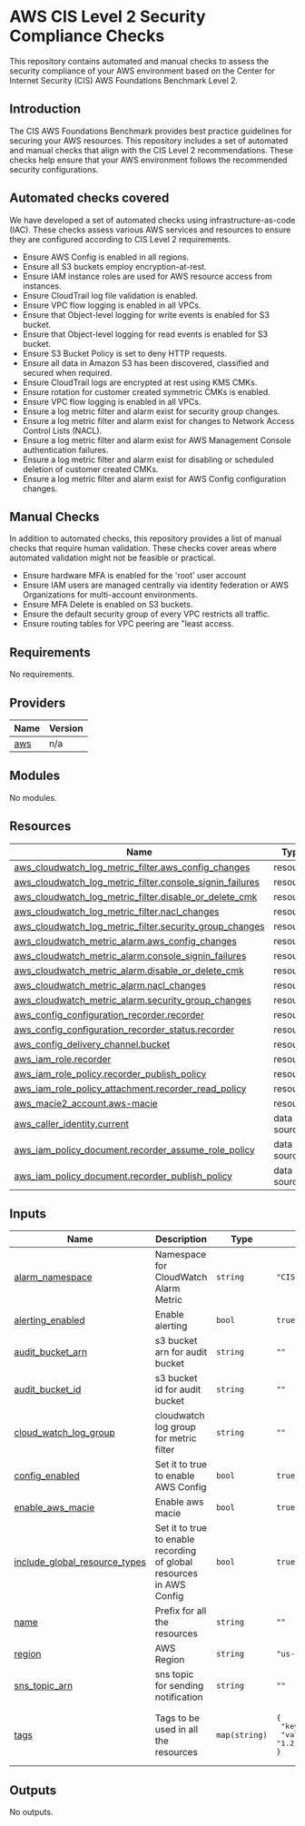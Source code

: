 # AWS CIS Level 2 Security Compliance Checks

This repository contains automated and manual checks to assess the security compliance of your AWS environment based on the Center for Internet Security (CIS) AWS Foundations Benchmark Level 2.

## Introduction

The CIS AWS Foundations Benchmark provides best practice guidelines for securing your AWS resources. This repository includes a set of automated and manual checks that align with the CIS Level 2 recommendations. These checks help ensure that your AWS environment follows the recommended security configurations.

## Automated checks covered

We have developed a set of automated checks using infrastructure-as-code (IAC). These checks assess various AWS services and resources to ensure they are configured according to CIS Level 2 requirements.

- Ensure AWS Config is enabled in all regions.
- Ensure all S3 buckets employ encryption-at-rest.
- Ensure IAM instance roles are used for AWS resource access from instances.
- Ensure CloudTrail log file validation is enabled.
- Ensure VPC flow logging is enabled in all VPCs.
- Ensure that Object-level logging for write events is enabled for S3 bucket.
- Ensure that Object-level logging for read events is enabled for S3 bucket.
- Ensure S3 Bucket Policy is set to deny HTTP requests.
- Ensure all data in Amazon S3 has been discovered, classified and secured when required.
- Ensure CloudTrail logs are encrypted at rest using KMS CMKs.
- Ensure rotation for customer created symmetric CMKs is enabled.
- Ensure VPC flow logging is enabled in all VPCs.
- Ensure a log metric filter and alarm exist for security group changes.
- Ensure a log metric filter and alarm exist for changes to Network Access Control Lists (NACL).
- Ensure a log metric filter and alarm exist for AWS Management Console authentication failures.
- Ensure a log metric filter and alarm exist for disabling or scheduled deletion of customer created CMKs.
- Ensure a log metric filter and alarm exist for AWS Config configuration changes.

## Manual Checks

In addition to automated checks, this repository provides a list of manual checks that require human validation. These checks cover areas where automated validation might not be feasible or practical.

- Ensure hardware MFA is enabled for the 'root' user account
- Ensure IAM users are managed centrally via identity federation or AWS Organizations for multi-account environments.
- Ensure MFA Delete is enabled on S3 buckets.
- Ensure the default security group of every VPC restricts all traffic.
- Ensure routing tables for VPC peering are \"least access\.

<!-- BEGINNING OF PRE-COMMIT-TERRAFORM DOCS HOOK -->
## Requirements

No requirements.

## Providers

| Name | Version |
|------|---------|
| <a name="provider_aws"></a> [aws](#provider\_aws) | n/a |

## Modules

No modules.

## Resources

| Name | Type |
|------|------|
| [aws_cloudwatch_log_metric_filter.aws_config_changes](https://registry.terraform.io/providers/hashicorp/aws/latest/docs/resources/cloudwatch_log_metric_filter) | resource |
| [aws_cloudwatch_log_metric_filter.console_signin_failures](https://registry.terraform.io/providers/hashicorp/aws/latest/docs/resources/cloudwatch_log_metric_filter) | resource |
| [aws_cloudwatch_log_metric_filter.disable_or_delete_cmk](https://registry.terraform.io/providers/hashicorp/aws/latest/docs/resources/cloudwatch_log_metric_filter) | resource |
| [aws_cloudwatch_log_metric_filter.nacl_changes](https://registry.terraform.io/providers/hashicorp/aws/latest/docs/resources/cloudwatch_log_metric_filter) | resource |
| [aws_cloudwatch_log_metric_filter.security_group_changes](https://registry.terraform.io/providers/hashicorp/aws/latest/docs/resources/cloudwatch_log_metric_filter) | resource |
| [aws_cloudwatch_metric_alarm.aws_config_changes](https://registry.terraform.io/providers/hashicorp/aws/latest/docs/resources/cloudwatch_metric_alarm) | resource |
| [aws_cloudwatch_metric_alarm.console_signin_failures](https://registry.terraform.io/providers/hashicorp/aws/latest/docs/resources/cloudwatch_metric_alarm) | resource |
| [aws_cloudwatch_metric_alarm.disable_or_delete_cmk](https://registry.terraform.io/providers/hashicorp/aws/latest/docs/resources/cloudwatch_metric_alarm) | resource |
| [aws_cloudwatch_metric_alarm.nacl_changes](https://registry.terraform.io/providers/hashicorp/aws/latest/docs/resources/cloudwatch_metric_alarm) | resource |
| [aws_cloudwatch_metric_alarm.security_group_changes](https://registry.terraform.io/providers/hashicorp/aws/latest/docs/resources/cloudwatch_metric_alarm) | resource |
| [aws_config_configuration_recorder.recorder](https://registry.terraform.io/providers/hashicorp/aws/latest/docs/resources/config_configuration_recorder) | resource |
| [aws_config_configuration_recorder_status.recorder](https://registry.terraform.io/providers/hashicorp/aws/latest/docs/resources/config_configuration_recorder_status) | resource |
| [aws_config_delivery_channel.bucket](https://registry.terraform.io/providers/hashicorp/aws/latest/docs/resources/config_delivery_channel) | resource |
| [aws_iam_role.recorder](https://registry.terraform.io/providers/hashicorp/aws/latest/docs/resources/iam_role) | resource |
| [aws_iam_role_policy.recorder_publish_policy](https://registry.terraform.io/providers/hashicorp/aws/latest/docs/resources/iam_role_policy) | resource |
| [aws_iam_role_policy_attachment.recorder_read_policy](https://registry.terraform.io/providers/hashicorp/aws/latest/docs/resources/iam_role_policy_attachment) | resource |
| [aws_macie2_account.aws-macie](https://registry.terraform.io/providers/hashicorp/aws/latest/docs/resources/macie2_account) | resource |
| [aws_caller_identity.current](https://registry.terraform.io/providers/hashicorp/aws/latest/docs/data-sources/caller_identity) | data source |
| [aws_iam_policy_document.recorder_assume_role_policy](https://registry.terraform.io/providers/hashicorp/aws/latest/docs/data-sources/iam_policy_document) | data source |
| [aws_iam_policy_document.recorder_publish_policy](https://registry.terraform.io/providers/hashicorp/aws/latest/docs/data-sources/iam_policy_document) | data source |

## Inputs

| Name | Description | Type | Default | Required |
|------|-------------|------|---------|:--------:|
| <a name="input_alarm_namespace"></a> [alarm\_namespace](#input\_alarm\_namespace) | Namespace for CloudWatch Alarm Metric | `string` | `"CISBenchmark"` | no |
| <a name="input_alerting_enabled"></a> [alerting\_enabled](#input\_alerting\_enabled) | Enable alerting | `bool` | `true` | no |
| <a name="input_audit_bucket_arn"></a> [audit\_bucket\_arn](#input\_audit\_bucket\_arn) | s3 bucket arn for audit bucket | `string` | `""` | no |
| <a name="input_audit_bucket_id"></a> [audit\_bucket\_id](#input\_audit\_bucket\_id) | s3 bucket id for audit bucket | `string` | `""` | no |
| <a name="input_cloud_watch_log_group"></a> [cloud\_watch\_log\_group](#input\_cloud\_watch\_log\_group) | cloudwatch log group for metric filter | `string` | `""` | no |
| <a name="input_config_enabled"></a> [config\_enabled](#input\_config\_enabled) | Set it to true to enable AWS Config | `bool` | `true` | no |
| <a name="input_enable_aws_macie"></a> [enable\_aws\_macie](#input\_enable\_aws\_macie) | Enable aws macie | `bool` | `true` | no |
| <a name="input_include_global_resource_types"></a> [include\_global\_resource\_types](#input\_include\_global\_resource\_types) | Set it to true to enable recording of global resources in AWS Config | `bool` | `true` | no |
| <a name="input_name"></a> [name](#input\_name) | Prefix for all the resources | `string` | `""` | no |
| <a name="input_region"></a> [region](#input\_region) | AWS Region | `string` | `"us-east-2"` | no |
| <a name="input_sns_topic_arn"></a> [sns\_topic\_arn](#input\_sns\_topic\_arn) | sns topic for sending notification | `string` | `""` | no |
| <a name="input_tags"></a> [tags](#input\_tags) | Tags to be used in all the resources | `map(string)` | <pre>{<br>  "key": "AWS_CIS_Benchmark",<br>  "value": "1.2.0"<br>}</pre> | no |

## Outputs

No outputs.
<!-- END OF PRE-COMMIT-TERRAFORM DOCS HOOK -->
